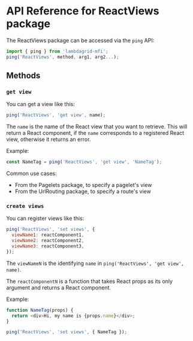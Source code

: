 # API Reference for ReactViews package

The ReactViews package can be accessed via the `ping` API:

```javascript
import { ping } from 'lambdagrid-mfi';
ping('ReactViews', method, arg1, arg2...);
```

## Methods

### `get view`

You can get a view like this:

```javascript
ping('ReactViews', 'get view', name);
```

The `name` is the name of the React view that you want to retrieve. This will return a React component, if the `name` corresponds to a registered React view, otherwise it returns an error.

Example:

```javascript
const NameTag = ping('ReactViews', 'get view', 'NameTag');
```

Common use cases:
* From the Pagelets package, to specify a pagelet's view
* From the UrlRouting package, to specify a route's view

### `create views`

You can register views like this:

```javascript
ping('ReactViews', 'set views', {
  viewName1: reactComponent1,
  viewName2: reactComponent2,
  viewName3: reactComponent3,
});
```

The `viewNameN` is the identifying `name` in `ping('ReactViews', 'get view', name)`.

The `reactComponentN` is a function that takes React props as its only argument and returns a React component.

Example:

```javascript
function NameTag(props) {
  return <div>Hi, my name is {props.name}</div>;
}

ping('ReactViews', 'set views', { NameTag });
```
